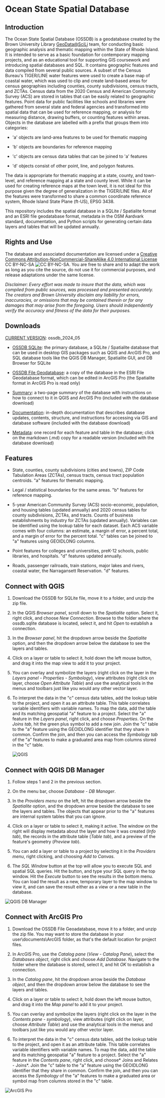 # Ocean State Spatial Database

## Introduction

The Ocean State Spatial Database (OSSDB) is a geodatabase created by the Brown University Library [GeoData@SciLi](https://libguides.brown.edu/geodata/) team, for conducting basic geographic analysis and thematic mapping within the State of Rhode Island. It is intended to serve as a basic foundation for contemporary mapping projects, and as an educational tool for supporting GIS coursework and introducing spatial databases and SQL. It contains geographic features and data compiled from several public sources. A subset of the Census Bureau's TIGER/LINE water features were used to create a base map of coastal water, which was used to clip and create land-based areas for census geographies including counties, county subdivisions, census tracts, and ZCTAs. Census data from the 2020 Census and American Community Survey (ACS) are stored in tables that can be easily related to geographic features. Point data for public facilities like schools and libraries were gathered from several state and federal agencies and transformed into spatial data that can be used for reference mapping, or analysis for measuring distance, drawing buffers, or counting features within areas. Objects in the database are labelled with a prefix that groups them into categories:

- 'a' objects are land-area features to be used for thematic mapping

- 'b' objects are boundaries for reference mapping

- 'c' objects are census data tables that can be joined to 'a' features

- 'd' objects consist of other point, line, and polygon features. 

The data is appropriate for thematic mapping at a state, county, and town-level, and reference mapping at a state and county level. While it can be used for creating reference maps at the town level, it is not ideal for this purpose given the degree of generalization in the TIGER/LINE files. All of the features were transformed to share a common coordinate reference system, Rhode Island State Plane (ft-US), EPSG 3438.

This repository includes the spatial database in a SQLite / Spatialite format and an ESRI file geodatabase format, metadata in the OSM Aardvark standard, documentation, and Python scripts for generating certain data layers and tables that will be updated annually.

## Rights and Use

The database and associated documentation are licensed under a [Creative Commons Attribution-NonCommercial-ShareAlike 4.0 International License](https://creativecommons.org/licenses/by-nc-sa/4.0/) CC BY-NC-SA ![CC BY-NC-SA](/images/cc_license.png). You are free to share and to adapt the work as long as you cite the source, do not use it for commercial purposes, and release adaptations under the same license.

*Disclaimer: Every effort was made to insure that the data, which was compiled from public sources, was processed and presented accurately. The creators and Brown University disclaim any liability for errors, inaccuracies, or omissions that may be contained therein or for any damages that may arise from the foregoing. Users should independently verify the accuracy and fitness of the data for their purposes.*

## Downloads

<u>CURRENT VERSION</u>: ossdb_2024_05

- [OSSDB SQLite](https://github.com/Brown-University-Library/geodata_ossdb/raw/main/current_db/ossdb_sqlite.zip): the primary database, a SQLite / Spatialite database that can be used in desktop GIS packages such as QGIS and ArcGIS Pro, and SQL database tools like the QGIS DB Manager, Spatialite GUI, and DB Browser for SQLite

- [OSSDB File Geodatabase](https://github.com/Brown-University-Library/geodata_ossdb/raw/main/current_db/ossdb_esri_gdb.zip): a copy of the database in the ESRI File Geodatabase format, which can be edited in ArcGIS Pro (the Spatialite format in ArcGIS Pro is read only)

- [Summary](https://raw.githubusercontent.com/Brown-University-Library/geodata_ossdb/main/current_db/bul_ossdb_summary.pdf): a two-page summary of the database with instructions on how to connect to it in QGIS and ArcGIS Pro (included with the database download)

- [Documentation](https://raw.githubusercontent.com/Brown-University-Library/geodata_ossdb/main/current_db/bul_ossdb_guide.pdf): in-depth documentation that describes database updates, contents, structure, and instructions for accessing via GIS and database software (included with the database download)

- [Metadata](https://github.com/Brown-University-Library/geodata_ossdb/tree/main/current_db/metadata): one record for each feature and table in the database; click on the markdown (.md) copy for a readable version (included with the database download)

## Features

- State, counties, county subdivisions (cities and towns), ZIP Code Tabulation Areas (ZCTAs), census tracts, census tract population centroids. "a" features for thematic mapping.

- Legal / statistical boundaries for the same areas. "b" features for reference mapping.

- 5-year American Community Survey (ACS) socio-economic, population, and housing tables (updated annually) and 2020 census tables for county subdivisions, ZCTAs, and tracts. Counts of business establishments by industry for ZCTAs (updated annually). Variables can be identified using the lookup table for each dataset. Each ACS variable comes with four columns: an estimate, a margin of error, a percent total, and a margin of error for the percent total. "c" tables can be joined to "a" features using GEOIDLONG columns.

- Point features for colleges and universities, preK-12 schools, public libraries, and hospitals. "d" features updated annually.

- Roads, passenger railroads, train stations, major lakes and rivers, coastal water, the Narragansett Reservation. "d" features.

## Connect with QGIS

1. Download the OSSDB for SQLite file, move it to a folder, and unzip the zip file.

2. In the QGIS *Browser panel*, scroll down to the *Spatialite* option. Select it, right click, and choose *New Connection*. Browse to the folder where the ossdb.sqlite database is located, select it, and hit *Open* to establish a connection.

3. In the *Browser panel*, hit the dropdown arrow beside the *Spatialite* option, and then the dropdown arrow below the database to see the layers and tables.

4. Click on a layer or table to select it, hold down the left mouse button, and drag it into the map view to add it to your project.

5. You can overlay and symbolize the layers (right click on the layer in the *Layers panel -* *Properties - Symbology*), view attributes (right click on layer, choose *Open Attribute Table*) and use the analytical tools in the menus and toolbars just like you would any other vector layer.

6. To interpret the data in the "c" census data tables, add the lookup table to the project, and open it as an attribute table. This table correlates variable identifiers with variable names. To map the data, add the table and its matching geospatial "a" feature to a project. Select the "a" feature in the *Layers panel*, right click, and choose *Properties*. On the *Joins tab*, hit the green plus symbol to add a new join. Join the "c" table to the "a" feature using the GEOIDLONG identifier that they share in common. Confirm the join, and then you can access the *Symbology tab* of the "a" features to make a graduated area map from columns stored in the "c" table.
   
   ![QGIS](/images/qgis_example.png)

## Connect with QGIS DB Manager

1. Follow steps 1 and 2 in the previous section.

2. On the menu bar, choose *Database - DB Manager*.

3. In the *Providers menu* on the left, hit the dropdown arrow beside the *Spatialite* option, and the dropdown arrow beside the database to see the layers and tables. The objects that appear prior to the "a" features are internal system tables that you can ignore.

4. Click on a layer or table to select it, making it active. The window on the right will display metadata about the layer and how it was created (*Info tab*), the records in the attribute table (*Table tab*), and a preview of the feature's geometry (*Preview tab*).

5. You can add a layer or table to a project by selecting it in the *Providers menu*, right clicking, and choosing *Add to Canvas*.

6. The *SQL Window* button at the top will allow you to execute SQL and spatial SQL queries. Hit the button, and type your SQL query in the top window. Hit the *Execute* button to see the results in the bottom menu. You can load the result as a new, temporary layer to the map window to view it, and can save the result either as a view or a new table in the database.

![QGIS DB Manager](/images/qgis_dbm_example.png)

## Connect with ArcGIS Pro

1. Download the OSSDB File Geoadatabase, move it to a folder, and unzip the zip file. You may want to store the database in your user\documents\ArcGIS folder, as that's the default location for project files.

2. In ArcGIS Pro, use the *Catalog pane* (*View - Catalog Pane*), select the *Databases object*, right click and choose *Add Database*. Navigate to the folder where the database is stored, select it, and hit *OK* to establish a connection. 

3. In the *Catalog pane*, hit the dropdown arrow beside the *Database object*, and then the dropdown arrow below the database to see the layers and tables.

4. Click on a layer or table to select it, hold down the left mouse button, and drag it into the *Map panel* to add it to your project. 

5. You can overlay and symbolize the layers (right click on the layer in the *Contents pane -  symbology*), view attributes (right click on layer, choose *Attribute Table*) and use the analytical tools in the menus and toolbars just like you would any other vector layer.

6. To interpret the data in the "c" census data tables, add the lookup table to the project, and open it as an attribute table. This table correlates variable identifiers with variable names. To map the data, add the table and its matching geospatial "a" feature to a project. Select the "a" feature in the *Contents pane*, right click, and choose* Joins and Relates - Joins*. Join the "c" table to the "a" feature using the GEOIDLONG identifier that they share in common. Confirm the join, and then you can access the *Symbology* of the "a" features to make a graduated area or symbol map from columns stored in the "c" table.

![ArcGIS Pro](/images/arcgis_example.png)
